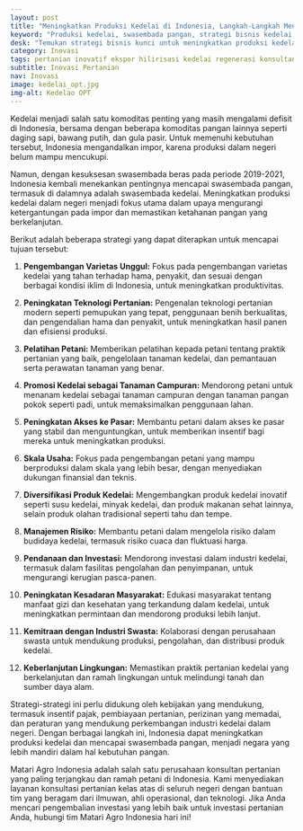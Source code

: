 ```yaml
---
layout: post
title: "Meningkatkan Produksi Kedelai di Indonesia, Langkah-Langkah Menuju Swasembada Pangan"
keyword: "Produksi kedelai, swasembada pangan, strategi bisnis kedelai, pengembangan varietas, teknologi pertanian, pelatihan petani, akses pasar, diversifikasi produk, manajemen risiko, pendanaan pertanian, kesadaran masyarakat, kemitraan swasta, keberlanjutan lingkungan, matari agro Indonesia"
desk: "Temukan strategi bisnis kunci untuk meningkatkan produksi kedelai di Indonesia dan mendukung tujuan swasembada pangan. Dari pengembangan varietas hingga kemitraan swasta, artikel ini membahas langkah-langkah konkret yang dapat diambil untuk mencapai target swasembada pangan melalui produksi kedelai yang berkelanjutan"
category: Inovasi
tags: pertanian inovatif ekspor hilirisasi kedelai regenerasi konsultan ketahanan pangan
subtitle: Inovasi Pertanian
nav: Inovasi
image: kedelai_opt.jpg
img-alt: Kedelao OPT
---
```


Kedelai menjadi salah satu komoditas penting yang masih mengalami defisit di Indonesia, bersama dengan beberapa komoditas pangan lainnya seperti daging sapi, bawang putih, dan gula pasir. Untuk memenuhi kebutuhan tersebut, Indonesia mengandalkan impor, karena produksi dalam negeri belum mampu mencukupi.

Namun, dengan kesuksesan swasembada beras pada periode 2019-2021, Indonesia kembali menekankan pentingnya mencapai swasembada pangan, termasuk di dalamnya adalah swasembada kedelai. Meningkatkan produksi kedelai dalam negeri menjadi fokus utama dalam upaya mengurangi ketergantungan pada impor dan memastikan ketahanan pangan yang berkelanjutan.

Berikut adalah beberapa strategi yang dapat diterapkan untuk mencapai tujuan tersebut:

1. **Pengembangan Varietas Unggul:** Fokus pada pengembangan varietas kedelai yang tahan terhadap hama, penyakit, dan sesuai dengan berbagai kondisi iklim di Indonesia, untuk meningkatkan produktivitas.

2. **Peningkatan Teknologi Pertanian:** Pengenalan teknologi pertanian modern seperti pemupukan yang tepat, penggunaan benih berkualitas, dan pengendalian hama dan penyakit, untuk meningkatkan hasil panen dan efisiensi produksi.

3. **Pelatihan Petani:** Memberikan pelatihan kepada petani tentang praktik pertanian yang baik, pengelolaan tanaman kedelai, dan pemantauan serta perawatan tanaman yang benar.

4. **Promosi Kedelai sebagai Tanaman Campuran:** Mendorong petani untuk menanam kedelai sebagai tanaman campuran dengan tanaman pangan pokok seperti padi, untuk memaksimalkan penggunaan lahan.

5. **Peningkatan Akses ke Pasar:** Membantu petani dalam akses ke pasar yang stabil dan menguntungkan, untuk memberikan insentif bagi mereka untuk meningkatkan produksi.

6. **Skala Usaha:** Fokus pada pengembangan petani yang mampu berproduksi dalam skala yang lebih besar, dengan menyediakan dukungan finansial dan teknis.

7. **Diversifikasi Produk Kedelai:** Mengembangkan produk kedelai inovatif seperti susu kedelai, minyak kedelai, dan produk makanan sehat lainnya, selain produk olahan tradisional seperti tahu dan tempe.

8. **Manajemen Risiko:** Membantu petani dalam mengelola risiko dalam budidaya kedelai, termasuk risiko cuaca dan fluktuasi harga.

9. **Pendanaan dan Investasi:** Mendorong investasi dalam industri kedelai, termasuk dalam fasilitas pengolahan dan penyimpanan, untuk mengurangi kerugian pasca-panen.

10. **Peningkatan Kesadaran Masyarakat:** Edukasi masyarakat tentang manfaat gizi dan kesehatan yang terkandung dalam kedelai, untuk meningkatkan permintaan dan mendorong produksi lebih lanjut.

11. **Kemitraan dengan Industri Swasta:** Kolaborasi dengan perusahaan swasta untuk mendukung produksi, pengolahan, dan distribusi produk kedelai.

12. **Keberlanjutan Lingkungan:** Memastikan praktik pertanian kedelai yang berkelanjutan dan ramah lingkungan untuk melindungi tanah dan sumber daya alam.

Strategi-strategi ini perlu didukung oleh kebijakan yang mendukung, termasuk insentif pajak, pembiayaan pertanian, perizinan yang memadai, dan peraturan yang mendukung perkembangan industri kedelai dalam negeri. Dengan berbagai langkah ini, Indonesia dapat meningkatkan produksi kedelai dan mencapai swasembada pangan, menjadi negara yang lebih mandiri dalam hal kebutuhan pangan.

Matari Agro Indonesia adalah salah satu perusahaan konsultan pertanian yang paling terjangkau dan ramah petani di Indonesia. Kami menyediakan layanan konsultasi pertanian kelas atas di seluruh negeri dengan bantuan tim yang beragam dari ilmuwan, ahli operasional, dan teknologi. Jika Anda mencari pengembalian investasi yang lebih baik untuk investasi pertanian Anda, hubungi tim Matari Agro Indonesia hari ini!
